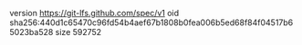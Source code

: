 version https://git-lfs.github.com/spec/v1
oid sha256:440d1c65470c96fd54b4aef67b1808b0fea006b5ed68f84f04517b65023ba528
size 592752

